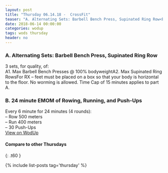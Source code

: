 ```yaml
---
layout: post
title: "Thursday 06.14.18 -  CrossFit"
teaser: "A. Alternating Sets: Barbell Bench Press, Supinated Ring Row<br/> B.  24 minute EMOM of Rowing, Running, and Push-Ups"
date: 2018-06-14 00:00:00
categories: wodup
tags: wods thursday
header: no
---
```



<h3>A. Alternating Sets: Barbell Bench Press, Supinated Ring Row</h3>
3 sets, for quality,  of:<br/>A1. Max Barbell Bench Presses @ 100% bodyweightA2. Max Supinated Ring RowsFor RX – feet must be placed on a box so that your body is horizontal to the floor.  No worming is allowed.  Time Cap of 15 minutes applies to part A.
<h3>B.  24 minute EMOM of Rowing, Running, and Push-Ups</h3>
Every 6 minute for 24 minutes (4 rounds):<br/>– Row 500 meters<br/>– Run 400 meters<br/>– 30 Push-Ups<br/>
<a href="https://www.wodup.com/gyms/asphodel/wods/6806" target="blank">View on WodUp</a>


#### Compare to other Thursdays
{: .t60 }

{% include list-posts tag='thursday' %}
